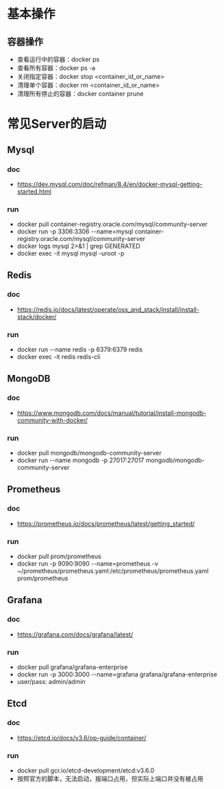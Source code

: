 # 基本操作
## 容器操作
* 查看运行中的容器：docker ps
* 查看所有容器：docker ps -a
* 关闭指定容器：docker stop <container_id_or_name>
* 清理单个容器：docker rm <container_id_or_name>
* 清理所有停止的容器：docker container prune

# 常见Server的启动
## Mysql
### doc
* https://dev.mysql.com/doc/refman/8.4/en/docker-mysql-getting-started.html
### run
* docker pull container-registry.oracle.com/mysql/community-server
* docker run -p 3306:3306 --name=mysql container-registry.oracle.com/mysql/community-server
* docker logs mysql 2>&1 | grep GENERATED
* docker exec -it mysql mysql -uroot -p

## Redis
### doc
* https://redis.io/docs/latest/operate/oss_and_stack/install/install-stack/docker/
### run
* docker run --name redis -p 6379:6379 redis
* docker exec -it redis redis-cli

## MongoDB
### doc
* https://www.mongodb.com/docs/manual/tutorial/install-mongodb-community-with-docker/
### run
* docker pull mongodb/mongodb-community-server
* docker run --name mongodb -p 27017:27017 mongodb/mongodb-community-server

## Prometheus
### doc
* https://prometheus.io/docs/prometheus/latest/getting_started/
### run
* docker pull prom/prometheus
* docker run -p 9090:9090 --name=prometheus -v ~/prometheus/prometheus.yaml:/etc/prometheus/prometheus.yaml prom/prometheus

## Grafana
### doc
* https://grafana.com/docs/grafana/latest/
### run
* docker pull grafana/grafana-enterprise
* docker run -p 3000:3000 --name=grafana grafana/grafana-enterprise
* user/pass: admin/admin

## Etcd
### doc
* https://etcd.io/docs/v3.6/op-guide/container/
### run
* docker pull gcr.io/etcd-development/etcd:v3.6.0
* 按照官方的脚本，无法启动，报端口占用，但实际上端口并没有被占用
